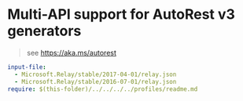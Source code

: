 # Multi-API support for AutoRest v3 generators

> see https://aka.ms/autorest

``` yaml $(enable-multi-api)
input-file:
  - Microsoft.Relay/stable/2017-04-01/relay.json
  - Microsoft.Relay/stable/2016-07-01/relay.json
require: $(this-folder)/../../../../profiles/readme.md
```
